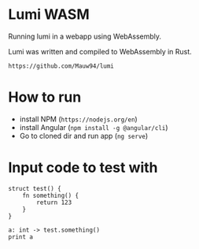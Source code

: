 # Lumi WASM

Running lumi in a webapp using WebAssembly. 

Lumi was written and compiled to WebAssembly in Rust. 

`https://github.com/Mauw94/lumi`

# How to run
* install NPM (`https://nodejs.org/en`)
* install Angular (`npm install -g @angular/cli`)
* Go to cloned dir and run app (`ng serve`)

# Input code to test with
```
struct test() {
    fn something() {
        return 123
    }
}

a: int -> test.something()
print a
```
